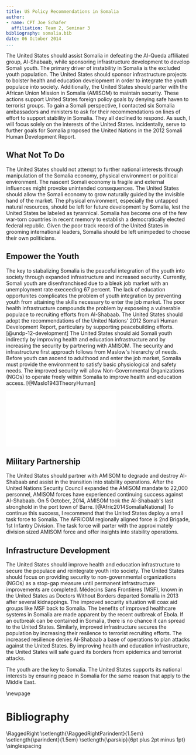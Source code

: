 ```yaml
---
title: US Policy Recommendations in Somalia
author:
- name: CPT Joe Schafer
  affiliation: Team 2, Seminar 3
bibliography: somalia.bib
date: 06 October 2014
...
```


The United States should assist Somalia in defeating the Al-Queda
affiliated group, Al-Shabaab, while sponsoring infrastructure
development to develop Somali youth.  The primary driver of
instability in Somalia is the excluded youth population.  The United
States should sponsor infrastructure projects to bolster health and
education development in order to integrate the youth populace into
society.  Additionally, the United States should parter with the
African Union Mission in Somalia (AMISOM) to maintain security.  These
actions support United States foreign policy goals by denying safe
haven to terrorist groups.  To gain a Somali perspective, I contacted
six Somalia ambassadors and ministers to ask for their recommendations
on lines of effort to support stability in Somalia.  They all declined
to respond.  As such, I will focus solely on the interests of the
United States. incidentally, serve to further goals for Somalia
proposed the United Nations in the 2012 Somali Human Development
Report.

## What Not To Do

 The United States should not attempt to further national interests
through manipulation of the Somalia economy, physical environment or
political environment.  The nascent Somali economy is fragile and
external influences might provoke unintended consequences.  The United
States should allow the Somali economy to grow naturally guided by the
invisible hand of the market.  The physical environment, especially
the untapped natural resources, should be left for future development
by Somalia, lest the United States be labeled as tyrannical.  Somalia
has become one of the few war-torn countries in recent memory to
establish a democratically elected federal republic.  Given the poor
track record of the United States in grooming international leaders,
Somalia should be left unimpeded to choose their own politicians.

## Empower the Youth

The key to stabalizing Somalia is the peaceful integration of the
youth into society through expanded infrastructure and increased
security.  Currently, Somali youth are disenfranchised due to a bleak
job market with an unemployment rate execeeding 67 percent.  The lack
of education opportunites complicates the problem of youth integration
by preventing youth from attaining the skills necessary to enter the
job market.  The poor health infrastructure compounds the problem by
exposeing a vulnerable populace to recruiting efforts from Al-Shabaab.
The United States should adopt the recommendations of the United
Nations' 2012 Somali Human Development Report, particulary by
supporting peacebuilding efforts. [@undp-12-development]  The United
States should aid Somali youth indirectly by improving health and
education infrastructure and by increasing the security by partnering
with AMISOM.  The security and infrastructure first approach follows
from Maslow's hierarchy of needs.  Before youth can ascend to
adulthood and enter the job market, Somalia must provide the
environment to satisfy basic physiological and safety needs.  The
improved security will allow Non-Governmental Organizations (NGOs) to
operate freely within Somalia to improve health and education
access. [@Maslo1943TheoryHuman]

![Maslow's Hierarchy of Needs](../Maslow.pdf)

## Military Partnership

The United States should partner with AMISOM to degrade and destroy
Al-Shabaab and assist in the transition into stability operations.
After the United Nations Security Council expanded the AMISOM mandate
to 22,000 personnel, AMISOM forces have experienced continuing success
against Al-Shabaab.  On 5 October, 2014, AMISOM took the Al-Shabaab's
last stronghold in the port town of Barre. [@Afric2014SomaliaNational]
To continue this success, I recommend that the United States deploy a
small task force to Somalia.  The AFRICOM regionally aligned force is
2nd Brigade, 1st Infantry Division.  The task force will parter with
the approximately division sized AMISOM force and offer insights into
stability operations.

## Infrastructure Development

The United States should improve health and education infrastructure
to secure the populace and reintegrate youth into society.  The United
States should focus on providing security to non-governmental
organizations (NGOs) as a stop-gap measure until permanent
infrastructure improvements are completed.  Médecins Sans Frontières
(MSF), known in the United States as Doctors Without Borders departed
Somalia in 2013 after several kidnappings.  The improved security
situation will coax aid groups like MSF back to Somalia.  The benefits
of improved healthcare systems in Somalia are made apparent by the
recent outbreak of Ebola.  If an outbreak can be contained in Somalia,
there is no chance it can spread to the United States.  Similarly,
improved infrastructure secures the population by increasing their
resilence to terrorist recruiting efforts.  The increased resilience
denies Al-Shabaab a base of operations to plan attacks against the
United States.  By improving health and education infrastructure, the
United States will safe guard its borders from epidemics and terrorist
attacks.

The youth are the key to Somalia.   The United States supports its
national interests by ensuring peace in Somalia for the same reason
that apply to the Middle East.

\newpage

# Bibliography

<!-- pandoc-citeproc processes citations and inserts the completed -->
<!-- text into the .tex file.  So, when using pandoc-citeproce, -->
<!-- citations are included as part of the body. To prevent -->
<!-- double-spacing our Bibliography, we need the raw latex command -->
<!-- here.  Pandoc preserves raw latex commands.  Github issue filed: -->
<!-- https://github.com/jgm/pandoc/issues/1376 -->

\RaggedRight
\setlength{\RaggedRightParindent}{1.5em}
\setlength{\parindent}{1.5em}
\setlength{\parskip}{6pt plus 2pt minus 1pt}
\singlespacing

<!--
   \bibliography{dummy, somalia.bib}
   Local Variables:
   reftex-default-bibliography: ("somalia.bib")
   zotero-collection: #("1" 0 1 (name "Somalia"))
   reftex-cite-format: ((?\C-m . "[@%l]"))
   End:
-->
